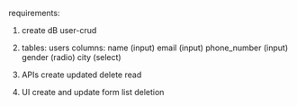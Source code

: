 requirements:

1. create dB user-crud
2. tables:
	users
		columns:
			name (input)
			email (input)
			phone_number (input)
			gender (radio)
			city (select)
3. APIs
	create
	updated
	delete
	read


4. UI
	create and update form
	list
	deletion